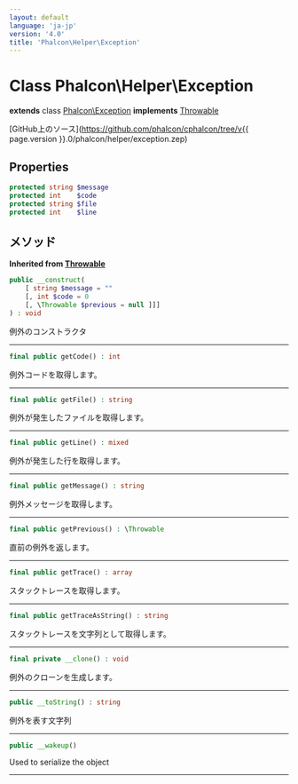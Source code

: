 ```yaml
---
layout: default
language: 'ja-jp'
version: '4.0'
title: 'Phalcon\Helper\Exception'
---
```


# Class **Phalcon\Helper\Exception**

**extends** class [Phalcon\Exception](Phalcon_Exception) **implements** [Throwable](https://secure.php.net/manual/en/class.throwable.php)

[GitHub上のソース](https://github.com/phalcon/cphalcon/tree/v{{ page.version }}.0/phalcon/helper/exception.zep)

## Properties

```php
protected string $message 
protected int    $code    
protected string $file    
protected int    $line    
```

## メソッド

**Inherited from [Throwable](https://secure.php.net/manual/en/class.throwable.php)**

```php
public __construct( 
    [ string $message = "" 
    [, int $code = 0 
    [, \Throwable $previous = null ]]] 
) : void
```

例外のコンストラクタ

* * *

```php
final public getCode() : int
```

例外コードを取得します。

* * *

```php
final public getFile() : string
```

例外が発生したファイルを取得します。

* * *

```php
final public getLine() : mixed
```

例外が発生した行を取得します。

* * *

```php
final public getMessage() : string
```

例外メッセージを取得します。

* * *

```php
final public getPrevious() : \Throwable
```

直前の例外を返します。

* * *

```php
final public getTrace() : array 
```

スタックトレースを取得します。

* * *

```php
final public getTraceAsString() : string
```

スタックトレースを文字列として取得します。

* * *

```php
final private __clone() : void
```

例外のクローンを生成します。

* * *

```php
public __toString() : string
```

例外を表す文字列

* * *

```php
public __wakeup()
```

Used to serialize the object

* * *